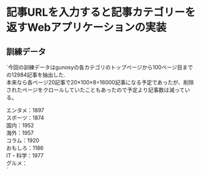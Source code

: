 # 記事URLを入力すると記事カテゴリーを返すWebアプリケーションの実装

## 訓練データ
`今回の訓練データはgunosyの各カテゴリのトップページから100ページ目までの12984記事を抽出した.  
本来なら各ページ20記事で20×100×8=16000記事になる予定であったが、削除されたページをクロールしていたこともあったので予定より記事数は減っている。 
 
エンタメ：1897  
スポーツ：1874  
国内：1952  
海外：1957  
コラム：1920  
おもしろ：1186  
IT・科学：1977  
グルメ：  
`